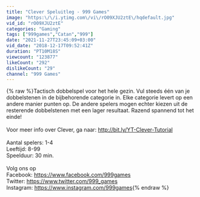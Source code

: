 ```yaml
---
title: "Clever Speluitleg - 999 Games"
image: "https:\/\/i.ytimg.com\/vi\/rO09XJU2ztE\/hqdefault.jpg"
vid_id: "rO09XJU2ztE"
categories: "Gaming"
tags: ["999games","Catan","999"]
date: "2021-11-27T23:45:09+03:00"
vid_date: "2018-12-17T09:52:41Z"
duration: "PT10M18S"
viewcount: "123877"
likeCount: "292"
dislikeCount: "29"
channel: "999 Games"
---
```

{% raw %}Tactisch dobbelspel voor het hele gezin. Vul steeds één van je dobbelstenen in de bijbehorende categorie in. Elke categorie levert op een andere manier punten op. De andere spelers mogen echter kiezen uit de resterende dobbelstenen met een lager resultaat. Razend spannend tot het einde!<br /><br />Voor meer info over Clever, ga naar: <a rel="nofollow" target="blank" href="http://bit.ly/YT-Clever-Tutorial">http://bit.ly/YT-Clever-Tutorial</a><br /><br />Aantal spelers: 1-4<br />Leeftijd: 8-99<br />Speelduur: 30 min.<br /><br />Volg ons op<br />Facebook: <a rel="nofollow" target="blank" href="https://www.facebook.com/999games">https://www.facebook.com/999games</a><br />Twitter: <a rel="nofollow" target="blank" href="https://www.twitter.com/999_games">https://www.twitter.com/999_games</a><br />Instagram: <a rel="nofollow" target="blank" href="https://www.instagram.com/999games">https://www.instagram.com/999games</a>{% endraw %}
